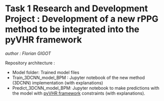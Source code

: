 # Task 1 Research and Development Project : Development of a new rPPG method to be integrated into the pyVHR framework

<em> author : Florian GIGOT </em>

Repository architecture :
* Model folder: Trained model files
* Train_3DCNN_model_BPM : Jupyter notebook of the new method (3DCNN) implementation (with explanations)
* Predict_3DCNN_model_BPM: Jupyter notebook to make predictions with the model with [pyVHR framework](https://github.com/phuselab/pyVHR) constraints (with explanations). 
